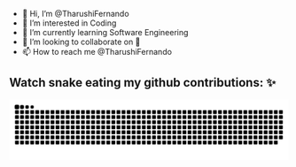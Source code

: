 - 👋 Hi, I’m @TharushiFernando
- 👀 I’m interested in Coding
- 🌱 I’m currently learning Software Engineering
- 💞️ I’m looking to collaborate on 👀
- 📫 How to reach me @TharushiFernando

<!---
TharushiFernando/TharushiFernando is a ✨ special ✨ repository because its `README.md` (this file) appears on your GitHub profile.
You can click the Preview link to take a look at your changes.
--->




## Watch snake eating my github contributions: ✨

![snake gif](https://github.com/tharushifernando/tharushifernando/blob/output/github-contribution-grid-snake.svg)
